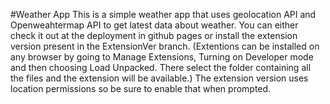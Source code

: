 #Weather App
This is a simple weather app that uses geolocation API and Openweahtermap API to get latest data about weather.
You can either check it out at the deployment in github pages or install the extension version present in the ExtensionVer branch.
(Extentions can be installed on any browser by going to Manage Extensions, Turning on Developer mode and then choosing Load Unpacked. There select the folder containing all the files and the extension will be available.)
The extension version uses location permissions so be sure to enable that when prompted.
